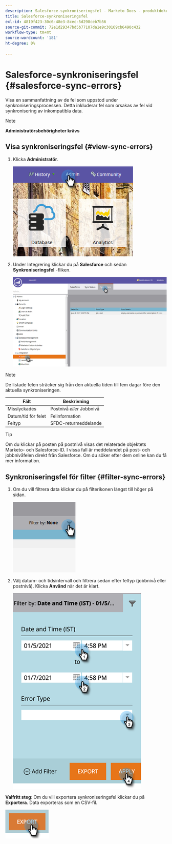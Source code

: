 ```yaml
---
description: Salesforce-synkroniseringsfel - Marketo Docs - produktdokumentation
title: Salesforce-synkroniseringsfel
exl-id: 4819f423-30c6-48e3-8cec-5d298ceb7b56
source-git-commit: 72e1d29347bd5b77107da1e9c30169cb6490c432
workflow-type: tm+mt
source-wordcount: '181'
ht-degree: 0%

---
```


# Salesforce-synkroniseringsfel {#salesforce-sync-errors}

Visa en sammanfattning av de fel som uppstod under synkroniseringsprocessen. Detta inkluderar fel som orsakas av fel vid synkronisering av inkompatibla data.

>[!NOTE]
>
>**Administratörsbehörigheter krävs**

## Visa synkroniseringsfel {#view-sync-errors}

1. Klicka **Administratör**.

   ![](assets/salesforce-sync-errors-1.png)

1. Under Integrering klickar du på **Salesforce** och sedan **Synkroniseringsfel** -fliken.

   ![](assets/salesforce-sync-errors-2.png)

>[!NOTE]
>
>De listade felen sträcker sig från den aktuella tiden till fem dagar före den aktuella synkroniseringen.

| Fält | Beskrivning |
|---|---|
| Misslyckades | Postnivå _eller_ Jobbnivå |
| Datum/tid för felet | Felinformation |
| Feltyp | SFDC-returmeddelande |

>[!TIP]
>
>Om du klickar på posten på postnivå visas det relaterade objektets Marketo- och Salesforce-ID. I vissa fall är meddelandet på post- och jobbnivåfelen direkt från Salesforce. Om du söker efter dem online kan du få mer information.

## Synkroniseringsfel för filter {#filter-sync-errors}

1. Om du vill filtrera data klickar du på filterikonen längst till höger på sidan.

   ![](assets/salesforce-sync-errors-3.png)

1. Välj datum- och tidsintervall och filtrera sedan efter feltyp (jobbnivå eller postnivå). Klicka **Använd** när det är klart.

   ![](assets/salesforce-sync-errors-4.png)

**Valfritt steg**: Om du vill exportera synkroniseringsfel klickar du på **Exportera**. Data exporteras som en CSV-fil.

![](assets/salesforce-sync-errors-5.png)
